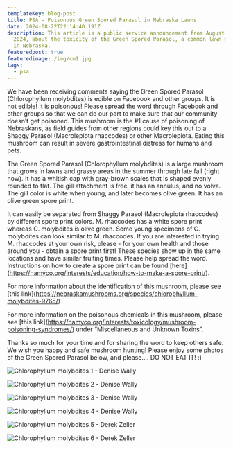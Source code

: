 ```yaml
---
templateKey: blog-post
title: PSA - Poisonous Green Spored Parasol in Nebraska Lawns
date: 2024-08-22T22:14:40.191Z
description: This article is a public service announcement from August 22nd,
  2024, about the toxicity of the Green Spored Parasol, a common lawn mushroom
  in Nebraska.
featuredpost: true
featuredimage: /img/cm1.jpg
tags:
  - psa
---
```

We have been receiving comments saying the Green Spored Parasol (Chlorophyllum molybdites) is edible on Facebook and other groups. It is not edible! It is poisonous! Please spread the word through Facebook and other groups so that we can do our part to make sure that our community doesn’t get poisoned. This mushroom is the #1 cause of poisoning of Nebraskans, as field guides from other regions could key this out to a Shaggy Parasol (Macrolepiota rhaccodes) or other Macrolepiota. Eating this mushroom can result in severe gastrointestinal distress for humans and pets.

The Green Spored Parasol (Chlorophyllum molybdites) is a large mushroom that grows in lawns and grassy areas in the summer through late fall (right now). It has a whitish cap with gray-brown scales that is shaped evenly rounded to flat. The gill attachment is free, it has an annulus, and no volva. The gill color is white when young, and later becomes olive green. It has an olive green spore print.

It can easily be separated from Shaggy Parasol (Macrolepiota rhaccodes) by different spore print colors. M. rhaccodes has a white spore print whereas C. molybdites is olive green. Some young specimens of C. molybdites can look similar to M. rhaccodes. If you are interested in trying M. rhaccodes at your own risk, please - for your own health and those around you - obtain a spore print first! These species show up in the same locations and have similar fruiting times. Please help spread the word. Instructions on how to create a spore print can be found \[here](https://namyco.org/interests/education/how-to-make-a-spore-print/).

For more information about the identification of this mushroom, please see \[this link](https://nebraskamushrooms.org/species/chlorophyllum-molybdites-9765/)

For more information on the poisonous chemicals in this mushroom, please see \[this link](https://namyco.org/interests/toxicology/mushroom-poisoning-syndromes/) under “Miscellaneous and Unknown Toxins”.

Thanks so much for your time and for sharing the word to keep others safe. We wish you happy and safe mushroom hunting! Please enjoy some photos of the Green Spored Parasol below, and please.... DO NOT EAT IT! :)

![Chlorophyllum molybdites 1 - Denise Wally](/img/cm1.jpg)

![Chlorophyllum molybdites 2 - Denise Wally](/img/cm2.jpg)

![Chlorophyllum molybdites 3 - Denise Wally](/img/cm3.jpg)

![Chlorophyllum molybdites 4 - Denise Wally](/img/cm4.jpg)

![Chlorophyllum molybdites 5 - Derek Zeller](/img/cm5.jpeg)

![Chlorophyllum molybdites 6 - Derek Zeller](/img/cm6.jpeg)